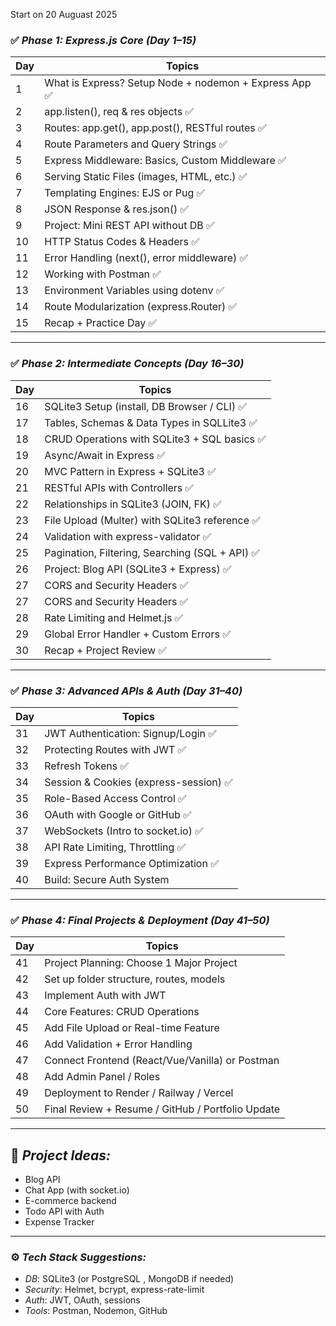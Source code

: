 Start on 20 Auguast 2025

### ✅ *Phase 1: Express.js Core (Day 1–15)*

| Day | Topics                                            |
| --- | ------------------------------------------------- |
| 1   | What is Express? Setup Node + nodemon + Express App    ✅
| 2   | app.listen(), req & res objects                        ✅
| 3   | Routes: app.get(), app.post(), RESTful routes          ✅
| 4   | Route Parameters and Query Strings                     ✅
| 5   | Express Middleware: Basics, Custom Middleware          ✅
| 6   | Serving Static Files (images, HTML, etc.)              ✅
| 7   | Templating Engines: EJS or Pug                         ✅
| 8   | JSON Response & res.json()                             ✅
| 9   | Project: Mini REST API without DB                      ✅
| 10  | HTTP Status Codes & Headers                            ✅
| 11  | Error Handling (next(), error middleware)              ✅
| 12  | Working with Postman                                   ✅
| 13  | Environment Variables using dotenv                     ✅
| 14  | Route Modularization (express.Router)                  ✅
| 15  | Recap + Practice Day                                   ✅

---

### ✅ *Phase 2: Intermediate Concepts (Day 16–30)*

| Day | Topics
| --- | -------------------------------------
| 16  | SQLite3 Setup (install, DB Browser / CLI)              ✅
| 17  | Tables, Schemas & Data Types in SQLLite3               ✅
| 18  | CRUD Operations with SQLite3 + SQL basics              ✅
| 19  | Async/Await in Express                                 ✅
| 20  | MVC Pattern in Express + SQLite3                       ✅
| 21  | RESTful APIs with Controllers                          ✅
| 22  | Relationships in SQLite3 (JOIN, FK)                    ✅
| 23  | File Upload (Multer) with SQLite3 reference            ✅
| 24  | Validation with express-validator                      ✅
| 25  | Pagination, Filtering, Searching (SQL + API)           ✅
| 26  | Project: Blog API (SQLite3 + Express)                  ✅
| 27  | CORS and Security Headers                              ✅
| 27  | CORS and Security Headers                              ✅
| 28  | Rate Limiting and Helmet.js                            ✅
| 29  | Global Error Handler + Custom Errors                   ✅
| 30  | Recap + Project Review                                 ✅

---

### ✅ *Phase 3: Advanced APIs & Auth (Day 31–40)*

| Day | Topics                              |
| --- | -----------------------------------
| 31  | JWT Authentication: Signup/Login                      ✅
| 32  | Protecting Routes with JWT                            ✅
| 33  | Refresh Tokens                                        ✅
| 34  | Session & Cookies (express-session)                   ✅
| 35  | Role-Based Access Control                             ✅
| 36  | OAuth with Google or GitHub                           ✅
| 37  | WebSockets (Intro to socket.io)                       ✅
| 38  | API Rate Limiting, Throttling                         ✅
| 39  | Express Performance Optimization                      ✅
| 40  | Build: Secure Auth System
---

### ✅ *Phase 4: Final Projects & Deployment (Day 41–50)*

| Day | Topics                                            |
| --- | ------------------------------------------------- |
| 41  | Project Planning: Choose 1 Major Project          |
| 42  | Set up folder structure, routes, models           |
| 43  | Implement Auth with JWT                           |
| 44  | Core Features: CRUD Operations                    |
| 45  | Add File Upload or Real-time Feature              |
| 46  | Add Validation + Error Handling                   |
| 47  | Connect Frontend (React/Vue/Vanilla) or Postman   |
| 48  | Add Admin Panel / Roles                           |
| 49  | Deployment to Render / Railway / Vercel           |
| 50  | Final Review + Resume / GitHub / Portfolio Update |

---

## 🚀 *Project Ideas:*

* Blog API
* Chat App (with socket.io)
* E-commerce backend
* Todo API with Auth
* Expense Tracker

---

### ⚙ *Tech Stack Suggestions:*

* *DB*: SQLite3 (or PostgreSQL , MongoDB if needed)
* *Security*: Helmet, bcrypt, express-rate-limit
* *Auth*: JWT, OAuth, sessions
* *Tools*: Postman, Nodemon, GitHub
